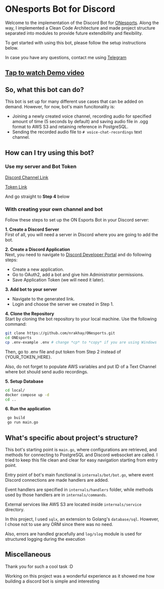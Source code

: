 # ONesports Bot for Discord

Welcome to the implementation of the Discord Bot for [ONesports](https://onesports.gg/). Along the way, I implemented a Clean Code Architecture and made project structure separated into modules to provide future extendibility and flexibility.

To get started with using this bot, please follow the setup instructions below. 

In case you have any questions, contact me using [Telegram](https://t.me/nouraleee)

## [Tap to watch Demo video](https://drive.google.com/file/d/1LsYwvCO_901C-MB-a2tjYXspZa19JVie/view?usp=sharing)

## So, what this bot can do?
This bot is set up for many different use cases that can be added on demand. However, for now, bot's main funcitonality is:

- Joining a newly created voice channel, recording audio for specified amount of time (5 seconds by default) and saving audio file in .ogg format to AWS S3 and retaining reference in PostgreSQL.
- Sending the recorded audio file to `# voice-chat-recordings` text channel.

## How can I try using this bot?

### Use my server and Bot Token

[Discord Channel Link](https://discord.gg/hjcjRr3M)

[Token Link](https://docs.google.com/document/d/1Cr2kwQHxbj3RIyNe1O39BWI2Rth0MVZs8Kczvre83R0/edit?usp=sharing)

And go straight to **Step 4** below

### With creating your own channel and bot

Follow these steps to set up the ON Esports Bot in your Discord server:

**1. Create a Discord Server**  
First of all, you will need a server in Discord where you are going to add the bot.

**2. Create a Discord Application**  
Next, you need to navigate to [Discord Developer Portal](https://discord.com/developers/applications) and do following steps:

-   Create a new application.
-   Go to OAuth2, add a bot and give him Administrator permissions.
-   Save Application Token (we will need it later).

**3. Add bot to your server**

-   Navigate to the generated link.
-   Login and choose the server we created in Step 1.

**4. Clone the Repository**  
 Start by cloning the bot repository to your local machine. Use the following command:

```bash
git clone https://github.com/nrakhay/ONesports.git
cd ONEsports
cp .env-example .env # change *cp* to *copy* if you are using Windows
```

Then, go to .env file and put token from Step 2 instead of {YOUR_TOKEN_HERE}. 

Also, do not forget to populate AWS variables and put ID of a Text Channel where bot should send audio recordings. 

**5. Setup Database**  

```bash
cd local/
docker compose up -d
cd ..
```

**6. Run the application**

```bash
 go build
 go run main.go
```

## What's specific about project's structure?
This bot's starting point is `main.go`, where configurations are retrieved, and methods for connecting to PostgreSQL and Discord websocket are called. I tried to keep this file clean and clear for easy navigation starting from entry point.

Entry point of bot's main functional is `internals/bot/bot.go`, where event Discord connections are made handlers are added.

Event handlers are specified in `internals/handlers` folder, while methods used by those handlers are in `internals/commands`.

External services like AWS S3 are located inside `internals/service` directory.

In this project, I used `sqlx`, an extension to Golang's `database/sql`. However, I chose not to use any ORM since there was no need.

Also, errors are handled gracefully and `log/slog` module is used for structured logging during the execution

## Miscellaneous
Thank you for such a cool task :D

Working on this project was a wonderful experience as it showed me how building a discord bot is simple and interesting